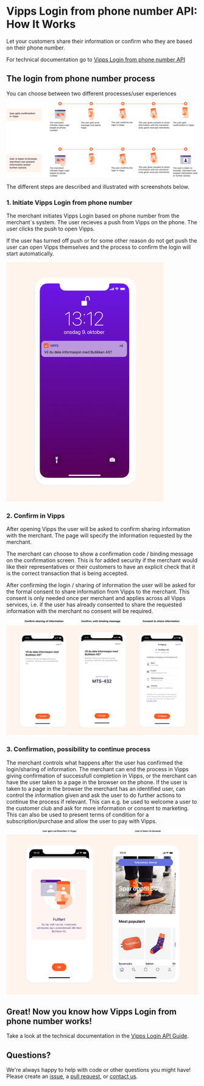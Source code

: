# Vipps Login from phone number API: How It Works

Let your customers share their information or confirm who they are based on their phone number.

For technical documentation go to
[Vipps Login from phone number API](https://github.com/vippsas/vipps-login-api/blob/master/vipps-login-api.md#client-initiated-backchannel-authentication-flows-ciba---special-cases-where-login-does-not-start-in-browser-or-app)

## The login from phone number process
You can choose between two different processes/user experiences 

![login process](images/vipps-login-from-phone-number-process.png)

The different steps are described and illustrated with screenshots below.

### 1. Initiate Vipps Login from phone number
The merchant initiates Vipps Login based on phone number from the merchant´s system. The user recieves a push from Vipps on the phone. The user clicks the push to open Vipps.

If the user has turned off push or for some other reason do not get push the user can open Vipps themselves and the process to confirm the login will start automatically.

![User gets push message from Vipps](images/vipps-login-phone-push.png)

### 2. Confirm in Vipps
After opening Vipps the user will be asked to confirm sharing information with the merchant. The page will specify the information requested by the merchant.

The merchant can choose to show a confirmation code / binding message on the confirmation screen. This is for added security if the merchant would like their representatives or their customers to have an explicit check that it is the correct transaction that is being accepted. 

After confirming the login / sharing of information the user will be asked for the formal consent to share information from Vipps to the merchant. This consent is only needed once per merchant and applies across all Vipps services, i.e. if the user has already consented to share the requested information with the merchant no consent will be required.

![User confirm in Vipps](images/vipps-login-confirm.png)

### 3. Confirmation, possibility to continue process
The merchant controls what happens after the user has  confirmed the login/sharing of information. The merchant can end the process in Vipps giving confirmation of successfull completion in Vipps, or the merchant can have the user taken to a page in the browser on the phone. If the user is taken to a page in the browser the merchant has an identified user, can control the information given and ask the user to do further actions to continue the process if relevant. This can e.g. be used to welcome a user to the customer club and ask for more information or consent to marketing. This can also be used to present terms of condition for a subscription/purchase and allow the user to pay with Vipps.

![User gets confirmation in Vipps or is taken to browser](images/vipps-login-confirmation.png)

## Great! Now you know how Vipps Login from phone number works!

Take a look at the technical documentation in the [Vipps Login API Guide](https://github.com/vippsas/vipps-login-api/blob/master/vipps-login-api.md#client-initiated-backchannel-authentication-flows-ciba---special-cases-where-login-does-not-start-in-browser-or-app).


## Questions?

We're always happy to help with code or other questions you might have!
Please create an [issue](https://github.com/vippsas/vipps-login-api/issues),
a [pull request](https://github.com/vippsas/vipps-login-api/pulls),
or [contact us](https://github.com/vippsas/vipps-developers/blob/master/contact.md).

